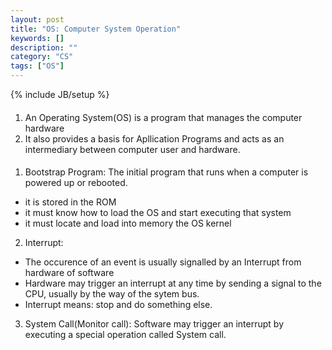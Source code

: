```yaml
---
layout: post
title: "OS: Computer System Operation"
keywords: []
description: ""
category: "CS"
tags: ["OS"]
---
```

{% include JB/setup %}

####
1. An Operating System(OS) is a program that manages the computer hardware
2. It also provides a basis for Apllication Programs and acts as an intermediary
   between computer user and hardware.


####
1. Bootstrap Program: The initial program that runs when a computer is powered
   up or rebooted.
- it is stored in the ROM
- it must know how to load the OS and start executing that system
- it must locate and load into memory the OS kernel

2. Interrupt: 
- The occurence of an event is usually signalled by an Interrupt from hardware
  of software
- Hardware may trigger an interrupt at any time by sending a signal to the CPU,
  usually by the way of the sytem bus.
- Interrupt means: stop and do something else.

3. System Call(Monitor call): Software may trigger an interrupt by executing a
   special operation called System call.
